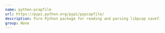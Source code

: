 ```yaml
---
name: python-pcapfile
url: https://pypi.python.org/pypi/pypcapfile/
description: Pure Python package for reading and parsing libpcap savefiles.
group: None
---
```

